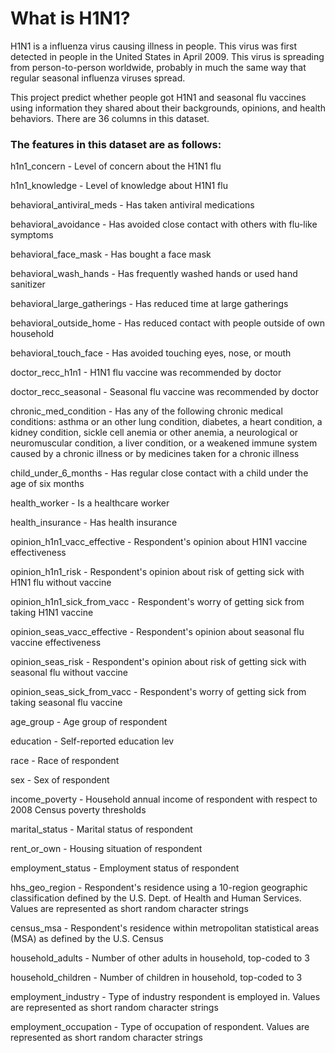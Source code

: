 # What is H1N1?

H1N1 is a influenza virus causing illness in people. This virus was first detected in people in the United States in April 2009. This virus is spreading from person-to-person worldwide, probably in much the same way that regular seasonal influenza viruses spread.

This project  predict whether people got H1N1 and seasonal flu vaccines using information they shared about their backgrounds, opinions, and health behaviors. There are 36 columns in this dataset. 

### The features in this dataset are as follows: 

h1n1_concern - Level of concern about the H1N1 flu

h1n1_knowledge - Level of knowledge about H1N1 flu

behavioral_antiviral_meds - Has taken antiviral medications

behavioral_avoidance - Has avoided close contact with others with flu-like symptoms

behavioral_face_mask - Has bought a face mask

behavioral_wash_hands - Has frequently washed hands or used hand sanitizer

behavioral_large_gatherings - Has reduced time at large gatherings

behavioral_outside_home - Has reduced contact with people outside of own household

behavioral_touch_face - Has avoided touching eyes, nose, or mouth

doctor_recc_h1n1 - H1N1 flu vaccine was recommended by doctor

doctor_recc_seasonal - Seasonal flu vaccine was recommended by doctor

chronic_med_condition - Has any of the following chronic medical conditions: asthma or an other lung condition, diabetes, a heart condition, a kidney condition, 
sickle cell anemia or other anemia, a neurological or neuromuscular condition, a liver condition, or a weakened immune system caused by a chronic illness or by medicines taken for a chronic illness

child_under_6_months - Has regular close contact with a child under the age of six months

health_worker - Is a healthcare worker

health_insurance - Has health insurance

opinion_h1n1_vacc_effective - Respondent's opinion about H1N1 vaccine effectiveness

opinion_h1n1_risk - Respondent's opinion about risk of getting sick with H1N1 flu without vaccine

opinion_h1n1_sick_from_vacc - Respondent's worry of getting sick from taking H1N1 vaccine

opinion_seas_vacc_effective - Respondent's opinion about seasonal flu vaccine effectiveness

opinion_seas_risk - Respondent's opinion about risk of getting sick with seasonal flu without vaccine

opinion_seas_sick_from_vacc - Respondent's worry of getting sick from taking seasonal flu vaccine

age_group - Age group of respondent

education - Self-reported education lev

race - Race of respondent

sex - Sex of respondent

income_poverty - Household annual income of respondent with respect to 2008 Census poverty thresholds

marital_status - Marital status of respondent

rent_or_own - Housing situation of respondent

employment_status - Employment status of respondent

hhs_geo_region - Respondent's residence using a 10-region geographic classification defined by the U.S. Dept. of Health and Human Services. Values are represented 
as short random character strings

census_msa - Respondent's residence within metropolitan statistical areas (MSA) as defined by the U.S. Census

household_adults - Number of other adults in household, top-coded to 3

household_children - Number of children in household, top-coded to 3

employment_industry - Type of industry respondent is employed in. Values are represented as short random character strings

employment_occupation - Type of occupation of respondent. Values are represented as short random character strings
